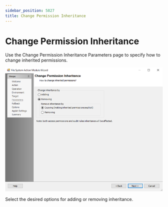 ```yaml
---
sidebar_position: 5827
title: Change Permission Inheritance
---
```


# Change Permission Inheritance

Use the Change Permission Inheritance Parameters page to specify how to change inherited permissions.

![File System Action Module Wizard Change Permissions Inheritance Parameters page](../../../../../../../../static/images/AccessAnalyzer_12.0/Content/Resources/Images/EnterpriseAuditor/Admin/Action/FileSystem/Parameters/ChangePermissionsInheritance.png "File System Action Module Wizard Change Permissions Inheritance Parameters page")

Select the desired options for adding or removing inheritance.